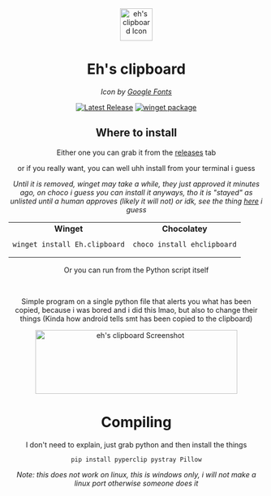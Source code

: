 <div align="center">
  <img width="64" height="64" alt="eh's clipboard Icon" src="https://github.com/user-attachments/assets/eef0b081-0c8f-49b9-9691-29660199aa82" />
  <h1>Eh's clipboard</h1>
  <i>Icon by <a href="https://fonts.google.com/icons">Google Fonts</a></i><p>
    
  </p>
<a href="https://github.com/huhuhuhuheh/ehclipboard/releases">
  <img src="https://img.shields.io/github/v/release/huhuhuhuheh/ehclipboard" alt="Latest Release"></a>
    <a href="#"><img alt="winget package" src="https://img.shields.io/winget/v/Eh.clipboard?label=winget"></a>
  <h2>Where to install</h2>
  <p>Either one you can grab it from the <a href="https://github.com/huhuhuhuheh/ehclipboard/releases">releases</a> tab</p>
  <p>or if you really want, you can well uhh install from your terminal i guess</p>
<i>Until it is removed, winget may take a while, they just approved it minutes ago, on choco i guess you can install it anyways, tho it is "stayed" as unlisted until a human approves (likely it will not) or idk, see the thing <a href="https://community.chocolatey.org/packages/ehclipboard" target="_blank">here</a> i guess </i>
<table>
  <tr>
    <td align="center">
      <strong>Winget</strong>
      <pre><code>winget install Eh.clipboard</code></pre>
    </td>
    <td align="center">
      <strong>Chocolatey</strong>
      <pre><code>choco install ehclipboard</code></pre>
    </td>
  </tr>
</table>

<p>Or you can run from the Python script itself</p>
</div>

<br>


<div align="center">
  <p>Simple program on a single python file that alerts you what has been copied, because i was bored and i did this lmao, but also to change their things (Kinda how android tells smt has been copied to the clipboard)</p>
  <img width="398" height="126" alt="eh's clipboard Screenshot" src="https://github.com/user-attachments/assets/e7694d66-9ce9-431b-b519-c18704fe82c8" />
<h1>Compiling</h1>

I don't need to explain, just grab python and then install the things

```
pip install pyperclip pystray Pillow
```

<i>Note: this does not work on linux, this is windows only, i will not make a linux port otherwise someone does it</i>

</div>
